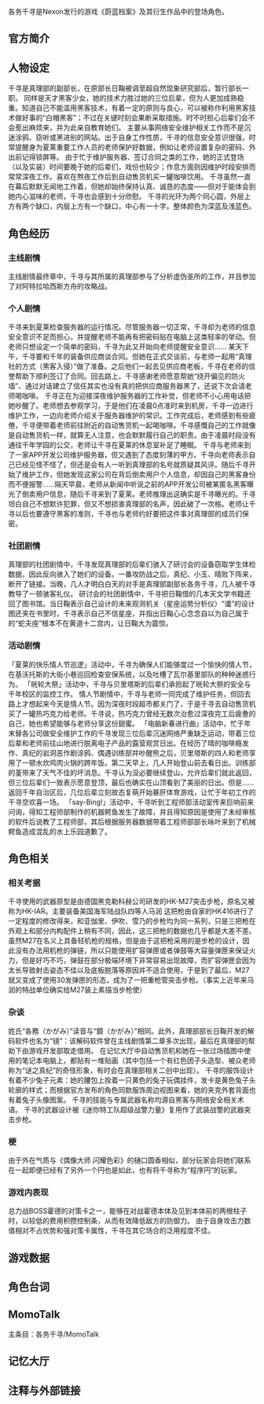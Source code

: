 各务千寻是Nexon发行的游戏《蔚蓝档案》及其衍生作品中的登场角色。

## 官方简介

## 人物设定
千寻是真理部的副部长，在原部长日鞠被调至超自然现象研究部后，暂行部长一职。
同样是天才黑客少女，她的技术力胜过她的三位后辈，但为人更加成熟稳重。知道自己不能滥用黑客技术，有着一定的原则与良心，可以被称作利用黑客技术做好事的“白帽黑客”；不过在关键时刻会果断采取措施。时不时担心后辈们会不会惹出麻烦来，并为此亲自教育她们。
主要从事网络安全维护相关工作而不是沉迷涂鸦、窃听或黑进别的网站。出于自身工作性质，千寻的信息安全意识很强，时常提醒身为夏莱重要工作人员的老师保护好数据，例如让老师设置复杂的密码、外出前记得锁屏等。
由于忙于维护服务器、签订合同之类的工作，她的正式登场（以及实装）时间要晚于她的后辈们，戏份也较少；作息方面则因维护时段安排而常常深夜工作。喜欢在熬夜工作后到自动售货机买一罐咖啡饮用。
千寻虽然一直在幕后默默无闻地工作着，但她却始终保持认真、诚恳的态度——但对于能体会到她内心滋味的老师，千寻也会感到十分欣慰。
千寻的光环为两个同心圆，外层上方有两个缺口，内层上方有一个缺口，中心有一十字。整体颜色为深蓝及浅蓝色。

## 角色经历

### 主线剧情
主线剧情最终章中，千寻与其所属的真理部参与了分析虚伪圣所的工作，并且参加了对阿特拉哈西斯方舟的攻略战。

### 个人剧情
千寻来到夏莱检查服务器的运行情况。尽管服务器一切正常，千寻却为老师的信息安全意识不足而担心，并提醒老师不能再有把密码贴在电脑上这类轻率的举动。但老师只想设定一个简单的密码，千寻为此又开始向老师提醒安全意识……
某天下午，千寻要和千年的装备供应商谈合同。但她在正式交谈前，与老师一起用“真理社的方式（黑客入侵）”做了准备。之后他们一起去见供应商老板，千寻在老师的信誉帮助下顺利签订了合同。回去路上，千寻感谢老师愿意帮她“绕开偏见的防火墙”、通过对话建立了信任其实也没有真的把供应商服务器黑了，还说下次会请老师喝咖啡。
千寻正在为迎接深夜维护服务器的工作补觉，但老师不小心用电话把她吵醒了。老师想去参观学习，于是他们在凌晨0点准时来到机房，千寻一边进行维护工作，一边向老师介绍关于服务器维护的常识。工作完成后，老师感到有些疲倦，千寻便带着老师前往附近的自动售货机一起喝咖啡。千寻感慨自己的工作就像是自动售货机一样，就算无人注意，也会默默履行自己的职责。由于凌晨时段没有通往千年学园的公交，老师让千寻在夏莱的休息室补足了睡眠。
千寻与老师来到了一家APP开发公司维护服务器，但又遇到了态度刻薄的甲方。千寻向老师表示自己已经见怪不怪了，但还是会有人一听到真理部的名号就质疑其风评。随后千寻开始了维护工作，但她发现这家公司在背后倒卖用户个人信息，却因自己的黑客身份而不便报警……隔天早晨，老师从新闻中听说之前的APP开发公司被某匿名黑客曝光了倒卖用户信息，随后千寻来到了夏莱。老师推理出这确实是千寻曝光的。千寻坦白自己不想默许犯罪，但又不想损害真理部的名声，因此破了一次格。老师让千寻以后也要遵守黑客的准则，千寻也与老师约好要把这件事对真理部的成员们保密。

### 社团剧情
真理部的社团剧情中，千寻发现真理部的后辈们骇入了研讨会的设备窃取学生体检数据，因此反向骇入了她们的设备。一番攻防战之后，真纪、小玉、晴败下阵来，断开了链接。当晚，几人才明白白天的对手是真理部副部长各务千寻，几人被千寻教导了一顿骇客礼仪。
研讨会的社团剧情中，千寻把日鞠借的几本天文学书籍还回了图书馆。当日鞠表示自己设计的未来观测机关（星座运势分析仪）“谶”的设计图还夹在书里时，千寻表示自己不信星座，并指出日鞠心心念念自以为自己属于的“蛇夫座”根本不在黄道十二宫内，让日鞠大为震惊。

### 活动剧情
「夏莱的快乐情人节巡逻」活动中，千寻为确保人们能够度过一个愉快的情人节，在基沃托斯的大街小巷巡回检查安保系统，以及吐槽了瓦尔基里部队的种种迷惑行为。
「晄轮大祭」活动中，千寻与贝里塔斯的后辈们承担起了晄轮大祭的安全与千年校区的监控工作。
情人节剧情中，千寻与老师一同完成了维护任务，但回去路上才想起来今天是情人节。因为深夜时段超市都关门了，于是千寻去自动售货机买了一罐热巧克力给老师。千寻说，热巧克力曾经无数次治愈过深夜完工后疲惫的自己，她也希望能够与老师分享这份甜蜜。
「电脑新春进行曲」活动中，忙于年末替各公司做安全维护工作的千寻发现三位后辈沉迷网络严重缺乏运动，带着三位后辈和老师前往山地进行脱离电子产品的露营观赏日出。在经历了晴的咖啡瘾发作、真纪的岩洞恶作剧涂鸦、偶遇训练部并吵醒熊之后，贝里塔斯的四人和老师享用了一顿水炊鸡肉火锅的跨年饭。第二天早上，几人开始登山前去看日出。训练部的堇带来了天气不佳的坏消息。千寻认为没必要继续登山，允许后辈们就此返回，但三位后辈们一致表示愿意登顶，最后也确实在山顶看到了美丽的日出。但是……返回千年自治区后，几位后辈立刻故态复萌开始暴肝体育游戏，让忙于年初工作的千寻空欢喜一场。
「say-Bing!」活动中，千寻听到工程师部活动室传来巨响前来问询，得知工程师部制作的机器鳄鱼发生了故障，并且得知原因是使用了未经审核的软件后说教了工程师部，其后根据服务器数据带着工程师部部长咏叶来到了机械鳄鱼造成混乱的水上乐园道歉了。

## 角色相关

### 相关考据

千寻使用的武器原型是由德国黑克勒科赫公司研发的HK-M27突击步枪，原名又被称为HK-IAR。主要装备美国海军陆战队四等人马润
这把枪由自家的HK416进行了一定程度的修改得来，和亚伽里、伊吹、雪乃的步枪均为同一系列，只是三把枪在外观上和部分内构配件上稍有不同，因此，这三把枪的数据也几乎都是大差不差。
虽然M27在名义上具备轻机枪的规格，但是由于这把枪采用的是步枪的设计，因此没有办法用机枪的弹链，所以只能使用扩容弹匣或者弹鼓等大容量弹匣来保证火力，但是好巧不巧，弹鼓在部分极端环境下非常容易出现故障，而扩容弹匣会因为太长导致射击姿态不佳以及底板脱落等原因并不适合使用，于是到了最后，M27就又变成了使用30发弹匣的形态，成为了一把重枪管突击步枪。（事实上近年来马润的特战单位确实给M27装上素描当步枪使）

### 杂谈
姓氏“各務（かがみ）”读音与“鏡（かがみ）”相同。此外，真理部部长日鞠开发的解码软件也名为“镜”：该解码软件曾在主线剧情第二章多次出现，最后在真理部的帮助下由游戏开发部取走借用。
在记忆大厅中自动售货机和她在一张过场插图中使用的笔记本电脑上，都贴有一堆贴画（其中包括一个有红色团子头造型、被众老师称为“谜之真纪”的奇怪形象，有时会在真理部相关二创中出现）。
千寻的服饰设计有着不少兔子元素：她的腰包上拴着一只黄色的兔子玩偶挂件，发卡是黄色兔子头轮廓的样式；而根据官方发布的角色同款服饰周边视图来看，她的夹克外套背面也有着兔子头像图案。
千寻的技能与专属武器名称均源自黑客与网络安全相关术语。
千寻的武器设计被《迷你特工队超级战警力量》复用作了武装战警的武器突击步枪。

### 梗
由于外在气质与《偶像大师 闪耀色彩》的樋口圆香相似，部分玩家会将她们联系在一起即便已经有了另外一个円也是如此，也有将千寻称为“程序円”的玩家。

### 游戏内表现
总力战BOSS霍德的对策卡之一，能够在对战霍德本体及见到本体前的两根柱子时，以较低的费用积攒控制条，从而有效降低敌方的防御力。
由于自身攻击力数值相对不占优势和强对策卡属性，千寻在其它场合的泛用程度不佳。

## 游戏数据

## 角色台词

## MomoTalk
主条目：各务千寻/MomoTalk

## 记忆大厅

## 注释与外部链接